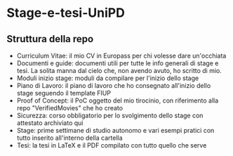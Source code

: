 # Stage-e-tesi-UniPD

## Struttura della repo

- Curriculum Vitae: il mio CV in Europass per chi volesse dare un'occhiata
- Documenti e guide: documenti utili per tutte le info generali di stage e tesi. La solita manna dal cielo che, non avendo avuto, ho scritto di mio.
- Moduli inizio stage: moduli da compilare per l'inizio dello stage
- Piano di Lavoro: il piano di lavoro che ho consegnato all'inizio dello stage seguendo il template FIUP
- Proof of Concept: il PoC oggetto del mio tirocinio, con riferimento alla repo "VerifiedMovies" che ho creato
- Sicurezza: corso obbligatorio per lo svolgimento dello stage con attestato archiviato qui
- Stage: prime settimane di studio autonomo e vari esempi pratici con tutto inserito all'interno della cartella
- Tesi: la tesi in LaTeX e il PDF compilato con tutto quello che serve
